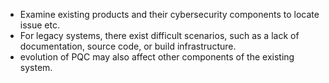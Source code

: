 - Examine existing products and their cybersecurity components to locate issue etc.
- For legacy systems, there exist difficult scenarios, such as a lack of documentation, source code, or build infrastructure.
- evolution of PQC may also affect other components of the existing system.